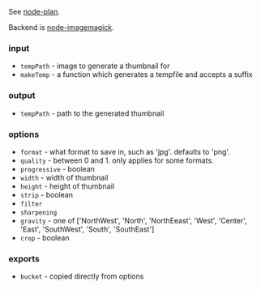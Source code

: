 See [node-plan](https://github.com/superjoe30/node-plan).

Backend is [node-imagemagick](https://github.com/rsms/node-imagemagick).

### input

  * `tempPath` - image to generate a thumbnail for
  * `makeTemp` - a function which generates a tempfile and accepts a suffix

### output

  * `tempPath` - path to the generated thumbnail

### options

  * `format` - what format to save in, such as 'jpg'. defaults to 'png'.
  * `quality` - between 0 and 1. only applies for some formats.
  * `progressive` - boolean
  * `width` - width of thumbnail
  * `height` - height of thumbnail
  * `strip` - boolean
  * `filter`
  * `sharpening`
  * `gravity` - one of ['NorthWest', 'North', 'NorthEeast', 'West', 'Center', 'East', 'SouthWest', 'South', 'SouthEast']
  * `crop` - boolean

### exports

  * `bucket` - copied directly from options
